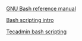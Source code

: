 [GNU Bash reference manual](https://www.gnu.org/software/bash/manual/bashref.html)

[Bash scripting intro](https://flaviocopes.com/bash-scripting/)

[Tecadmin bash scripting](https://tecadmin.net/tutorial/bash-scripting/)
